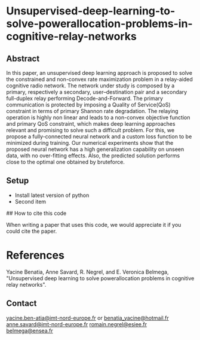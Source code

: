 # Unsupervised-deep-learning-to-solve-powerallocation-problems-in-cognitive-relay-networks
## Abstract
In  this  paper,  an  unsupervised  deep  learning  approach  is  proposed  to  solve  the  constrained  and  non-convex rate maximization problem in a relay-aided cognitive   radio network. The network under study is composed by a primary, respectively a secondary, user–destination pair and a secondary full-duplex relay performing Decode-and-Forward. The primary communication is protected by imposing a Quality of Service(QoS) constraint in terms of primary Shannon rate degradation. The relaying operation is highly non linear  and leads to a non-convex objective function and primary QoS constraint, which makes deep learning approaches relevant and promising to solve such a difficult problem. For this,  we propose a fully-connected neural network and a custom loss function to be minimized during training. Our numerical experiments show that the proposed neural network has a high generalization capability on unseen data, with no over-fitting effects. Also, the predicted solution performs close to the optimal one obtained by bruteforce.


## Setup
<ul>
<li>Install latest version of python</li>
<li>Second item</li>
</ul>
## How to cite this code

When writing a paper that uses this code, we would appreciate it if you could cite the paper.

# References

Yacine Benatia, Anne Savard, R. Negrel, and E. Veronica Belmega, "Unsupervised deep learning to solve powerallocation problems in cognitive relay networks".


## Contact

yacine.ben-atia@imt-nord-europe.fr or benatia_yacine@hotmail.fr
anne.savard@imt-nord-europe.fr
romain.negrel@esiee.fr
belmega@ensea.fr
